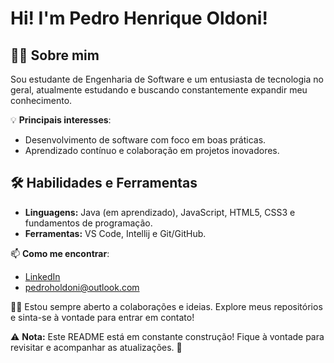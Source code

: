 # Hi! I'm Pedro Henrique Oldoni!

## 👨‍🎓 Sobre mim
Sou estudante de Engenharia de Software e um entusiasta de tecnologia no geral, atualmente estudando e buscando constantemente expandir meu conhecimento. 

💡 **Principais interesses**:
- Desenvolvimento de software com foco em boas práticas.
- Aprendizado contínuo e colaboração em projetos inovadores.

## 🛠️ Habilidades e Ferramentas
- **Linguagens:** Java (em aprendizado), JavaScript, HTML5, CSS3 e fundamentos de programação.
- **Ferramentas:** VS Code, Intellij e Git/GitHub.

📫 **Como me encontrar**:
- [LinkedIn](https://www.linkedin.com/in/pedro-henrique-oldoni-1b55b2261/)
- pedroholdoni@outlook.com

👨‍💻 Estou sempre aberto a colaborações e ideias. Explore meus repositórios e sinta-se à vontade para entrar em contato! 

⚠️ **Nota:** Este README está em constante construção! Fique à vontade para revisitar e acompanhar as atualizações. 🚀

